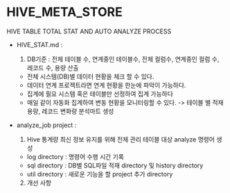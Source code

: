 # HIVE_META_STORE
HIVE TABLE TOTAL STAT AND AUTO ANALYZE PROCESS

- HIVE_STAT.md : 
   1. DB기준 : 전체 테이블 수, 연계중인 테이블수, 전체 컬럼수, 연계중인 컬럼 수, 레코드 수, 용량 산출 
  - 전체 시스템(DB)별 데이터 현황을 체크 할 수 있다.  
  - 데이터 연계 프로젝트라면 연계 현황을 한눈에 파악이 가능하다. 
  - 집계에 필요 시스템 혹은 테이블만 선정하여 집계 가능하다
  - 매일 같이 자동화 집계하여 변동 현황을 모니터링할 수 있다. -> 테이블 별 적재 용량, 레코드 변화량 분석마트 생성
  
- analyze_job project :
   1. Hive 통계량 최신 정보 유지를 위해 전체 관리 테이블 대상 analyze 명령어 생성 
   - log directory : 명령어 수행 시간 기록
   - sql directory : DB별 SQL파일 적재 directory 및 history directory
   - util directory : 새로운 기능을 할 project 추가 directory
   2. 개선 사항  
  
